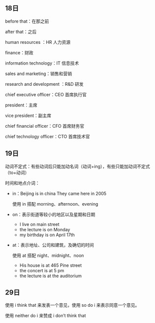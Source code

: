 ## 18日

before that：在那之前

after that：之后

human resources ：HR 人力资源

finance：财政

information technology：IT 信息技术

sales and marketing：销售和营销

research and development ：R&D  研发

chief executive officer：CEO 首席执行官

president：主席

vice president：副主席

chief financial officer：CFO 首席财务官

chief technology officer：CTO 首席技术官



## 19日

动词不定式：有些动词后只能加动名词（动词+ing），有些只能加动词不定式（to+动词）

时间和地点介词：

- in：Beijing is in china They came here in 2005

  使用 in 搭配 morning、afternoon、evening

- on：表示街道等较小的地区以及星期和日期

  - I live on main street
  - the lecture is on Monday
  - my birthday is on April 17th

- at：表示地址、公司和建筑，及确切的时间

  使用 at 搭配 night、midnight、noon

  - His house is at 465 Pine street
  - the concert is at 5 pm
  - the lecture is at the auditorium

## 29日

使用 i think that 来发表一个意见，使用 so do i 来表示同意一个意见。

使用 neither do i 来赞成 i don’t think that

